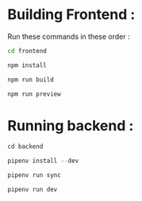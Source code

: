 # Building Frontend :

Run these commands in these order :

```bash
cd frontend
```

```bash
npm install
```

```bash
npm run build
```

```bash
npm run preview
```


# Running backend :

```python
cd backend
```


```python
pipenv install --dev
```

```python
pipenv run sync
```


```python
pipenv run dev
```


